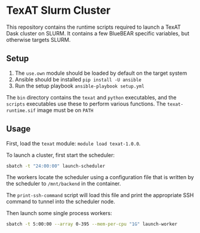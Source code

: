 # TexAT Slurm Cluster
This repository contains the runtime scripts required to launch a TexAT Dask cluster on SLURM. It contains a few BlueBEAR specific variables, but otherwise targets SLURM.

## Setup
1. The `use.own` module should be loaded by default on the target system
2. Ansible should be installed `pip install -U ansible`
3. Run the setup playbook `ansible-playbook setup.yml`

The `bin` directory contains the `texat` and `python` executables, and the `scripts` executables use these to perform various functions. The `texat-runtime.sif` image must be on `PATH`

## Usage
First, load the `texat` module:
`module load texat-1.0.0`.

To launch a cluster, first start the scheduler:
```bash
sbatch -t "24:00:00" launch-scheduler
```
The workers locate the scheduler using a configuration file that is written by the scheduler to `/mnt/backend` in the container. 

The `print-ssh-command` script will load this file and print the appropriate SSH command to tunnel into the scheduler node.

Then launch some single process workers:
```bash
sbatch -t 5:00:00 --array 0-395 --mem-per-cpu "1G" launch-worker
```
